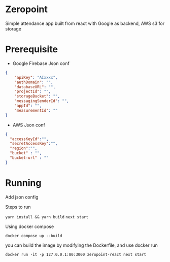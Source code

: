 # Zeropoint

Simple attendance app built from react with Google as backend, AWS s3 for storage

# Prerequisite

- Google Firebase Json conf

```json
{
    "apiKey": "AIxxxx",
    "authDomain": "",
    "databaseURL": "",
    "projectId": "",
    "storageBucket": "",
    "messagingSenderId": "",
    "appId": "",
    "measurementId": ""
}
```

- AWS Json conf

```json
{
  "accessKeyId":"",
  "secretAccessKey":"",
  "region":"",
  "bucket" : "",
  "bucket-url" : ""
}
```

# Running



Add json config 


Steps to run

`yarn install && yarn build`
`next start`

Using docker compose

`docker compose up --build`

you can build the image by modifying the Dockerfile, and use docker run

`docker run -it -p 127.0.0.1:80:3000 zeropoint-react next start`